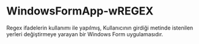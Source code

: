 # WindowsFormApp-wREGEX
Regex ifadelerin kullanımı ile yapılmış, Kullanıcının girdiği metinde istenilen yerleri değiştirmeye yarayan bir Windows Form uygulamasıdır.
